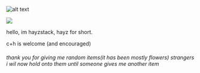 ![alt text](https://i.imgur.com/9VEqGVu.jpeg "writing on the wall by will stetson")

![](https://komarev.com/ghpvc/?username=hayzstack&color=lightgray)

hello, im hayzstack, hayz for short. 

c+h is welcome (and encouraged)
###### thank you for giving me random items(it has been mostly flowers) strangers i wil now hold onto them until someone gives me another item
<!---
hayzstack/hayzstack is a ✨ special ✨ repository because its `README.md` (this file) appears on your GitHub profile.
You can click the Preview link to take a look at your changes.
--->
